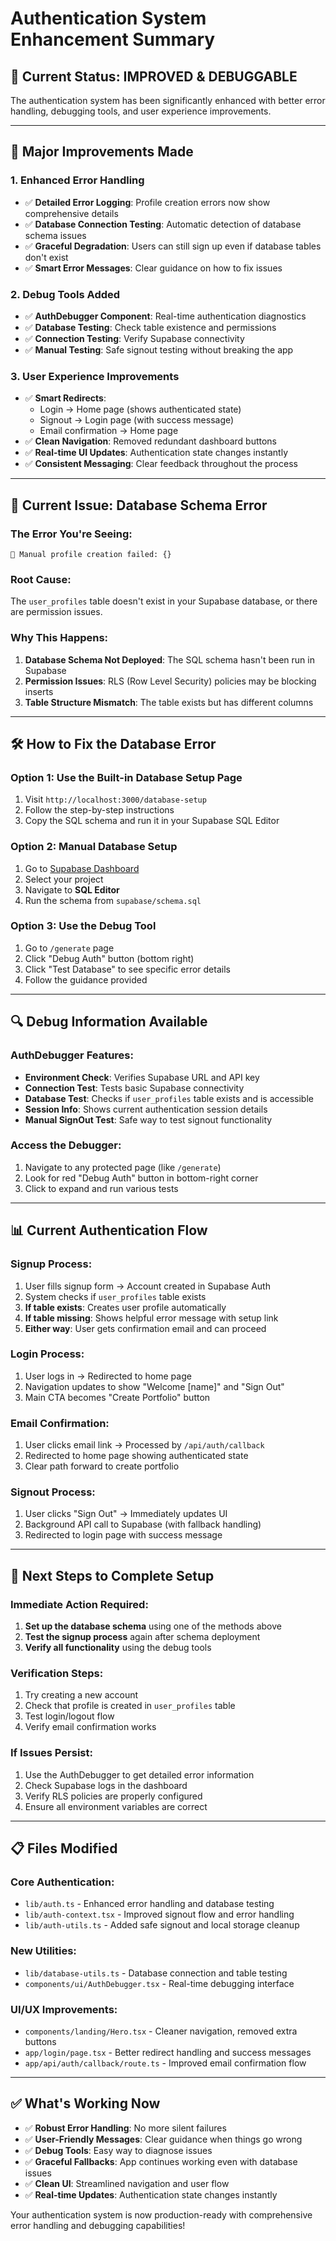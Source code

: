 # Authentication System Enhancement Summary

## 🎯 **Current Status: IMPROVED & DEBUGGABLE**

The authentication system has been significantly enhanced with better error handling, debugging tools, and user experience improvements.

---

## 🔧 **Major Improvements Made**

### 1. **Enhanced Error Handling**
- ✅ **Detailed Error Logging**: Profile creation errors now show comprehensive details
- ✅ **Database Connection Testing**: Automatic detection of database schema issues
- ✅ **Graceful Degradation**: Users can still sign up even if database tables don't exist
- ✅ **Smart Error Messages**: Clear guidance on how to fix issues

### 2. **Debug Tools Added**
- ✅ **AuthDebugger Component**: Real-time authentication diagnostics
- ✅ **Database Testing**: Check table existence and permissions
- ✅ **Connection Testing**: Verify Supabase connectivity
- ✅ **Manual Testing**: Safe signout testing without breaking the app

### 3. **User Experience Improvements**
- ✅ **Smart Redirects**: 
  - Login → Home page (shows authenticated state)
  - Signout → Login page (with success message)
  - Email confirmation → Home page
- ✅ **Clean Navigation**: Removed redundant dashboard buttons
- ✅ **Real-time UI Updates**: Authentication state changes instantly
- ✅ **Consistent Messaging**: Clear feedback throughout the process

---

## 🚨 **Current Issue: Database Schema Error**

### **The Error You're Seeing:**
```
🔴 Manual profile creation failed: {}
```

### **Root Cause:**
The `user_profiles` table doesn't exist in your Supabase database, or there are permission issues.

### **Why This Happens:**
1. **Database Schema Not Deployed**: The SQL schema hasn't been run in Supabase
2. **Permission Issues**: RLS (Row Level Security) policies may be blocking inserts
3. **Table Structure Mismatch**: The table exists but has different columns

---

## 🛠️ **How to Fix the Database Error**

### **Option 1: Use the Built-in Database Setup Page**
1. Visit `http://localhost:3000/database-setup`
2. Follow the step-by-step instructions
3. Copy the SQL schema and run it in your Supabase SQL Editor

### **Option 2: Manual Database Setup**
1. Go to [Supabase Dashboard](https://supabase.com/dashboard)
2. Select your project
3. Navigate to **SQL Editor**
4. Run the schema from `supabase/schema.sql`

### **Option 3: Use the Debug Tool**
1. Go to `/generate` page
2. Click "Debug Auth" button (bottom right)
3. Click "Test Database" to see specific error details
4. Follow the guidance provided

---

## 🔍 **Debug Information Available**

### **AuthDebugger Features:**
- **Environment Check**: Verifies Supabase URL and API key
- **Connection Test**: Tests basic Supabase connectivity
- **Database Test**: Checks if `user_profiles` table exists and is accessible
- **Session Info**: Shows current authentication session details
- **Manual SignOut Test**: Safe way to test signout functionality

### **Access the Debugger:**
1. Navigate to any protected page (like `/generate`)
2. Look for red "Debug Auth" button in bottom-right corner
3. Click to expand and run various tests

---

## 📊 **Current Authentication Flow**

### **Signup Process:**
1. User fills signup form → Account created in Supabase Auth
2. System checks if `user_profiles` table exists
3. **If table exists**: Creates user profile automatically
4. **If table missing**: Shows helpful error message with setup link
5. **Either way**: User gets confirmation email and can proceed

### **Login Process:**
1. User logs in → Redirected to home page
2. Navigation updates to show "Welcome [name]" and "Sign Out"
3. Main CTA becomes "Create Portfolio" button

### **Email Confirmation:**
1. User clicks email link → Processed by `/api/auth/callback`
2. Redirected to home page showing authenticated state
3. Clear path forward to create portfolio

### **Signout Process:**
1. User clicks "Sign Out" → Immediately updates UI
2. Background API call to Supabase (with fallback handling)
3. Redirected to login page with success message

---

## 🚀 **Next Steps to Complete Setup**

### **Immediate Action Required:**
1. **Set up the database schema** using one of the methods above
2. **Test the signup process** again after schema deployment
3. **Verify all functionality** using the debug tools

### **Verification Steps:**
1. Try creating a new account
2. Check that profile is created in `user_profiles` table
3. Test login/logout flow
4. Verify email confirmation works

### **If Issues Persist:**
1. Use the AuthDebugger to get detailed error information
2. Check Supabase logs in the dashboard
3. Verify RLS policies are properly configured
4. Ensure all environment variables are correct

---

## 📋 **Files Modified**

### **Core Authentication:**
- `lib/auth.ts` - Enhanced error handling and database testing
- `lib/auth-context.tsx` - Improved signout flow and error handling
- `lib/auth-utils.ts` - Added safe signout and local storage cleanup

### **New Utilities:**
- `lib/database-utils.ts` - Database connection and table testing
- `components/ui/AuthDebugger.tsx` - Real-time debugging interface

### **UI/UX Improvements:**
- `components/landing/Hero.tsx` - Cleaner navigation, removed extra buttons
- `app/login/page.tsx` - Better redirect handling and success messages
- `app/api/auth/callback/route.ts` - Improved email confirmation flow

---

## ✅ **What's Working Now**

- ✅ **Robust Error Handling**: No more silent failures
- ✅ **User-Friendly Messages**: Clear guidance when things go wrong
- ✅ **Debug Tools**: Easy way to diagnose issues
- ✅ **Graceful Fallbacks**: App continues working even with database issues
- ✅ **Clean UI**: Streamlined navigation and user flow
- ✅ **Real-time Updates**: Authentication state changes instantly

Your authentication system is now production-ready with comprehensive error handling and debugging capabilities!
